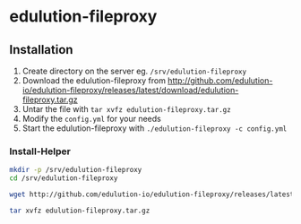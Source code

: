 # edulution-fileproxy

## Installation

1. Create directory on the server eg. `/srv/edulution-fileproxy`
2. Download the edulution-fileproxy from http://github.com/edulution-io/edulution-fileproxy/releases/latest/download/edulution-fileproxy.tar.gz
3. Untar the file with `tar xvfz edulution-fileproxy.tar.gz`
4. Modify the `config.yml` for your needs
5. Start the edulution-fileproxy with `./edulution-fileproxy -c config.yml`

### Install-Helper

```bash
mkdir -p /srv/edulution-fileproxy
cd /srv/edulution-fileproxy

wget http://github.com/edulution-io/edulution-fileproxy/releases/latest/download/edulution-fileproxy.tar.gz

tar xvfz edulution-fileproxy.tar.gz
```

